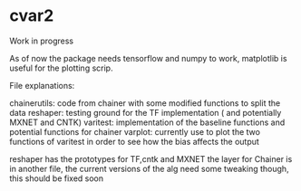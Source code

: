 # cvar2
Work in progress

As of now the package needs tensorflow and numpy to work, matplotlib is useful for the plotting scrip.


File explanations:

  chainerutils: code from chainer with some modified functions to split the data 
  reshaper: testing ground for the TF implementation ( and potentially MXNET and CNTK)
  varitest: implementation of the baseline functions and potential functions for chainer
  varplot: currently use to plot the two functions of varitest in order to see how the bias affects the output


reshaper has the prototypes for TF,cntk and MXNET the layer for Chainer is in another file, the current versions of the alg need some tweaking though, this should be fixed soon
